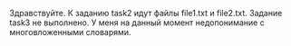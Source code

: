 Здравствуйте.
К заданию task2 идут файлы file1.txt и file2.txt.
Задание task3 не выполнено. У меня на данный момент недопонимание с многовложенными словарями.
